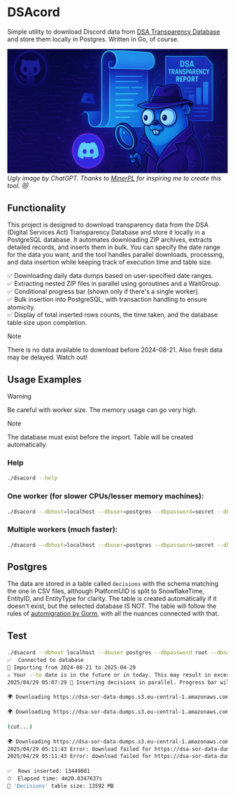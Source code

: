 # DSAcord

Simple utility to download Discord data
from [DSA Transparency Database](https://transparency.dsa.ec.europa.eu/explore-data/download?from_date=&amp;to_date=&amp;uuid=caca0689-3c4f-4a72-8a10-ddc719d22256)
and store them locally in Postgres.
Written in Go, of course.

![hero.png](docs/hero.png)
*Ugly image by ChatGPT. Thanks to [MinerPL](https://github.com/MinerPL) for inspiring me to create this tool. 😻*

## Functionality

This project is designed to download transparency data from the DSA (Digital Services Act) Transparency Database and
store it locally in a PostgreSQL database. It automates downloading ZIP archives, extracts detailed records, and inserts
them in bulk. You can specify the date range for the data you want, and the tool handles parallel downloads, processing,
and data insertion while keeping track of execution time and table size.

✅ Downloading daily data dumps based on user-specified date ranges.  
✅ Extracting nested ZIP files in parallel using goroutines and a WaitGroup.  
✅ Conditional progress bar (shown only if there's a single worker).  
✅ Bulk insertion into PostgreSQL, with transaction handling to ensure atomicity.  
✅ Display of total inserted rows counts, the time taken, and the database table size upon completion.

> [!NOTE]  
> There is no data available to download before 2024-08-21.
> Also fresh data may be delayed. Watch out!

## Usage Examples

> [!WARNING]  
> Be careful with worker size. The memory usage can go very high.

> [!NOTE]  
> The database must exist before the import. Table will be created automatically.

### Help

```bash
./dsacord --help
```

### One worker (for slower CPUs/lesser memory machines):

```bash
./dsacord --dbhost=localhost --dbuser=postgres --dbpassword=secret --dbname=dsacord --from=2024-12-28 --to=2025-03-24 --workers=1
```

### Multiple workers (much faster):

```bash
./dsacord --dbhost=localhost --dbuser=postgres --dbpassword=secret --dbname=dsacord --from=2024-12-28 --to=2025-03-24 --workers=5
```

## Postgres

The data are stored in a table called `decisions` with the schema matching the one in CSV files, although PlatformUID is
split to SnowflakeTime, EntityID, and EntityType for clarity. The table is created automatically if it doesn't exist,
but the selected database IS NOT. The table will follow the rules
of [automigration by Gorm](https://gorm.io/docs/migration.html), with all the nuances
connected with that.

## Test

```bash
./dsacord --dbhost localhost --dbuser postgres --dbpassword root --dbname dsacord --from 2024-08-21 --to 2025-04-29 --workers 5      
✅  Connected to database
📆 Importing from 2024-08-21 to 2025-04-29
⚠️ Your --to date is in the future or in today. This may result in excess 404 errors.
2025/04/29 05:07:29 💾 Inserting decisions in parallel. Progress bar will not be shown.

🌍 Downloading https://dsa-sor-data-dumps.s3.eu-central-1.amazonaws.com/sor-discord-netherlands-bv-2024-08-21-full.zip

🌍 Downloading https://dsa-sor-data-dumps.s3.eu-central-1.amazonaws.com/sor-discord-netherlands-bv-2024-08-25-full.zip

(cut...)

🌍 Downloading https://dsa-sor-data-dumps.s3.eu-central-1.amazonaws.com/sor-discord-netherlands-bv-2025-04-29-full.zip
2025/04/29 05:11:43 Error: download failed for https://dsa-sor-data-dumps.s3.eu-central-1.amazonaws.com/sor-discord-netherlands-bv-2025-04-28-full.zip: forbidden or not exists
2025/04/29 05:11:43 Error: download failed for https://dsa-sor-data-dumps.s3.eu-central-1.amazonaws.com/sor-discord-netherlands-bv-2025-04-29-full.zip: forbidden or not exists

✅  Rows inserted: 13449081
⏱  Elapsed time: 4m20.0347637s
📁 'Decisions' table size: 13592 MB
```
